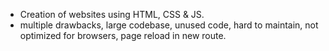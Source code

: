 - Creation of websites using HTML, CSS & JS.
- multiple drawbacks, large codebase, unused code, hard to maintain, not optimized for browsers, page reload in new route.
